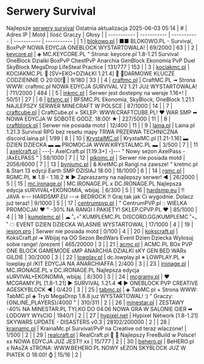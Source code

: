 
# Serwery Survival
Najlepsze [serwery survival](https://mcserwery.pl/serwery/minecraft/tryb/Survival)
Ostatnia aktualizacja 2025-06-03 05:14
| # | Adres IP | Motd | Ilość Graczy | Głosy |
| ----------- | ----------- | ----------- | ----------- | ----------- |
| 1 | 	[blokowo.pl](https://mcserwery.pl/serwery/minecraft/98/) | ■■ BLOKOWO.PL - Survival, BoxPvP NOWA EDYCJA ONEBLOCK WYSTARTOWALA! | 69/2000 | 63 |
| 2 | 	[keycore.pl](https://mcserwery.pl/serwery/minecraft/252/) | ◈ MC.KEYCORE.PL " Strona: keycore.pl 1.8-1.21 Survival OneBlock Dzialki BoxPvP ChestPvP Anarchia GenBlock Ekonomia PvP Duel SkyBlock MegaDrop LifeSteal Practice | 131/777 | 153 |
| 3 | 	[kociakmc.pl](https://mcserwery.pl/serwery/minecraft/213/) | KOCIAKMC.PL 🚀 [SV+EKO+DZIAŁKI 1.21.4] 🚀 🔑DARMOWE KLUCZE CODZIENNIE O 20:00!🔑 | 9/180 | 33 |
| 4 | 	[craftmc.pl](https://mcserwery.pl/serwery/minecraft/87/) | CraftMC.PL ➟ Strona WWW: craftmc.pl NOWA EDYCJA SURVIVAL V2 1.21 JUż WYSTARTOWALA! | 711/2000 | 484 |
| 5 | 	[inkmc.pl](https://mcserwery.pl/serwery/minecraft/15/) | Serwer jest dostepny na wersje 1.16+! | 50/51 | 27 |
| 6 | 	[bfsmc.pl](https://mcserwery.pl/serwery/minecraft/2/) | BFSMC.PL  Ekonomia, SkyBlock, OneBlock  1.21.1 NAJLEPSZY SERWER MINECRAFT W POLSCE | 87/1000 | 14 |
| 7 | 	[craftcube.pl](https://mcserwery.pl/serwery/minecraft/196/) | CraftCube.pl × SKLEP: WWW.CRAFTCUBE.PL! ♥ WAR SMP ➦ NOWA EDYCJA W SOBOTE GODZ. 18:00! ★ | 227/5000 | 11 |
| 8 | 	[craftblock.pl](https://mcserwery.pl/serwery/minecraft/280/) | Serwer nie posiada motd | 12/400 | 11 |
| 9 | 	[laina.pl](https://mcserwery.pl/serwery/minecraft/165/) | Laina.pl 1.21.3 Survival RPG bez resetu mapy TRWA PRZERWA TECHNICZNA discord.laina.pl | 1/99 | 8 |
| 10 | 	[KrystalMC.pl](https://mcserwery.pl/serwery/minecraft/202/) | KrystalMC.pl [1.21-1.16] ▬ DZIEŃ DZIECKA ▬ ▬ PROMOCJA WWW.KRYSTALMC.PL ▬ | 3/500 | 7 |
| 11 | 	[axelcraft.pl](https://mcserwery.pl/serwery/minecraft/223/) | ---[- AxelCraft.pl [1.19.3+] -]--- " Nowy sezon AxelPass - /AxELPASS " | 58/1000 | 7 |
| 12 | 	[pikomc.pl](https://mcserwery.pl/serwery/minecraft/944/) | Serwer nie posiada motd | 2056/6000 | 7 |
| 13 | 	[byniumc.pl](https://mcserwery.pl/serwery/minecraft/157/) | & KretMC.pl  Rangi na zawsze! " kretmc.pl & Start 13 edycji Earth SMP DZISIAJ 18:00 | 18/1000 | 6 |
| 14 | 	[rgmc.pl](https://mcserwery.pl/serwery/minecraft/34/) | RGMC.PL ✖ 1.8 - 1.18.2 ✖ ► Zapraszamy na najlepszy serwer! ◄ | 26/2000 | 5 |
| 15 | 	[mc.ironage.pl](https://mcserwery.pl/serwery/minecraft/275/) | MC.IRONAGE.PL x DC.IRONAGE.PL Najlepsza edycja sURVIVAL+EKONOMIA, wbijaj. | 6/300 | 5 |
| 16 | 	[hardsmp.eu](https://mcserwery.pl/serwery/minecraft/621/) | !! JAVA ←-- HARDSMP.EU --→ BEDROCK !! Graj tak jak Ci wygodnie. Dolacz już teraz! | 9/1000 | 5 |
| 17 | 	[centrumpvp.pl](https://mcserwery.pl/serwery/minecraft/332/) | " CentrumPVP.pl :: WIELKA PROMOCJA! ❤ " -30% NA RANGI I PAKIETY! SKLEP.CPVP.PL ❤ | 85/1000 | 4 |
| 18 | 	[kumplemc.pl](https://mcserwery.pl/serwery/minecraft/421/) | ☁ ˚｡⋆˚ KUMPLEMC.PL DISCORD.GG/KUMPLEMC  ˚⋆｡˚ ☁ EVENT DZIEN DZIECKA WLASNIE WYSTARTOWAL | 17/1000 | 4 |
| 19 | 	[jesion.pro](https://mcserwery.pl/serwery/minecraft/20/) | Serwer nie posiada motd | 0/100 | 4 |
| 20 | 	[kokscraft.pl](https://mcserwery.pl/serwery/minecraft/1/) | KoksCraft.pl ➜ Wbijaj na OG Sezon BedWars Event Dzien Dziecka  Wylosuj sobie range! /prezent | 465/20000 | 3 |
| 21 | 	[acmc.pl](https://mcserwery.pl/serwery/minecraft/220/) |  ACMC.PL BOx PVP ONE BLOCK GAMEMODE sMP  ANARCHIA DZIALKI sKY GEN BED WARs GILDIE | 30/2000 | 3 |
| 22 | 	[lowplay.pl](https://mcserwery.pl/serwery/minecraft/378/) | dc.lowplay.pl ※ LOWPLAY.PL ※ lowplay.pl /KIT EDYCJA NA ANARCHIAFFA | 2/400 | 3 |
| 23 | 	[ironage.pl](https://mcserwery.pl/serwery/minecraft/741/) | MC.IRONAGE.PL x DC.IRONAGE.PL Najlepsza edycja sURVIVAL+EKONOMIA, wbijaj. | 8/300 | 3 |
| 24 | 	[mcgramy.pl](https://mcserwery.pl/serwery/minecraft/197/) | ❤ MCGRAMY.PL [1.8-1.21] ▶ SURVIVAL 1.21.4 ◀ ▶ ONEBLOCK  PVP  CREATIVE  AGESKYBLOCK ◀ | 0/420 | 3 |
| 25 | 	[tabmc.pl](https://mcserwery.pl/serwery/minecraft/3/) | ◈ TabMC.pl × Strona WWW: TabMC.pl  ◈ Tryb MegaDrop 1.8.8 juz WYSTARTOWAL! :) " Graczy: {ONLINE_PLAYERS}/4000 " | 310/311 | 2 |
| 26 | 	[minestar.pl](https://mcserwery.pl/serwery/minecraft/23/) | ZESTAWY -40% NA MINESTAR.PL TYLKO DO 04.06 NOWA GRA W SALONIE GIER ➡ LODOWY WYsCIG | 1940/1 | 2 |
| 27 | 	[hypixel.net](https://mcserwery.pl/serwery/minecraft/33/) | Hypixel Network [1.8-1.21] SKYWARS UPDATE - DISASTERS v0.3 | 28102/200000 | 2 |
| 28 | 	[krainamc.pl](https://mcserwery.pl/serwery/minecraft/39/) | KrainaMc.pl  Survival/PvP na Creative od teraz wlaczone! | 1/500 | 2 |
| 29 | 	[realcraft.pl](https://mcserwery.pl/serwery/minecraft/63/) | RealCraft.pl   Najlepszy FreeBuild w Polsce! xx NOWA EDYCJA JUZ JEST!! xx | 15/777 | 2 |
| 30 | 	[behero.pl](https://mcserwery.pl/serwery/minecraft/117/) | BeHERO.pl x NAsZA sTRONA: WWW.BEHERO.PL  NOWY sEZON SKYBLOCK JUZ W PIATEK O 18:00! ⌚ | 15/16 | 2 |
